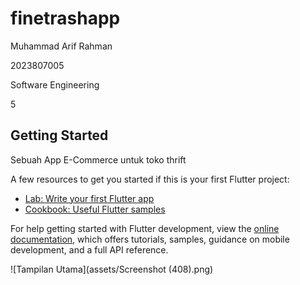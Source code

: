 # finetrashapp

Muhammad Arif Rahman

2023807005

Software Engineering

5

## Getting Started

Sebuah App E-Commerce untuk toko thrift

A few resources to get you started if this is your first Flutter project:

- [Lab: Write your first Flutter app](https://docs.flutter.dev/get-started/codelab)
- [Cookbook: Useful Flutter samples](https://docs.flutter.dev/cookbook)

For help getting started with Flutter development, view the
[online documentation](https://docs.flutter.dev/), which offers tutorials,
samples, guidance on mobile development, and a full API reference.

![Tampilan Utama](assets/Screenshot (408).png)
